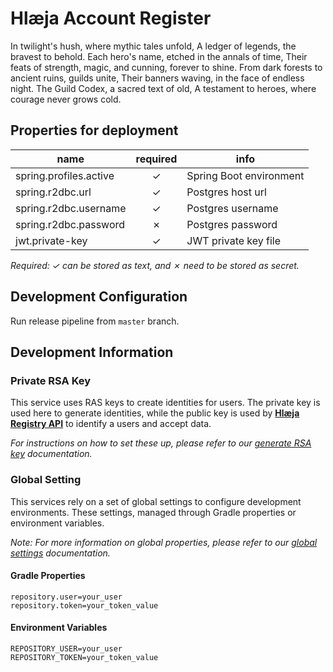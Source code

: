 # Hlæja Account Register

In twilight's hush, where mythic tales unfold, A ledger of legends, the bravest to behold. Each hero's name, etched in the annals of time, Their feats of strength, magic, and cunning, forever to shine. From dark forests to ancient ruins, guilds unite, Their banners waving, in the face of endless night. The Guild Codex, a sacred text of old, A testament to heroes, where courage never grows cold.

## Properties for deployment

| name                   | required | info                    |
|------------------------|:--------:|-------------------------|
| spring.profiles.active | &check;  | Spring Boot environment |
| spring.r2dbc.url       | &check;  | Postgres host url       |
| spring.r2dbc.username  | &check;  | Postgres username       |
| spring.r2dbc.password  | &cross;  | Postgres password       |
| jwt.private-key        | &check;  | JWT private key file    |

*Required: &check; can be stored as text, and &cross; need to be stored as secret.*

## Development Configuration

Run release pipeline from `master` branch.

## Development Information

### Private RSA Key

This service uses RAS keys to create identities for users. The private key is used here to generate identities, while the public key is used by **[Hlæja Registry API](https://github.com/swordsteel/hlaeja-registry-api)** to identify a users and accept data.

*For instructions on how to set these up, please refer to our [generate RSA key](https://github.com/swordsteel/hlaeja-development/blob/master/doc/rsa_key.md) documentation.*

### Global Setting

This services rely on a set of global settings to configure development environments. These settings, managed through Gradle properties or environment variables.

*Note: For more information on global properties, please refer to our [global settings](https://github.com/swordsteel/hlaeja-development/blob/master/doc/global_settings.md) documentation.*

#### Gradle Properties

```properties
repository.user=your_user
repository.token=your_token_value
```

#### Environment Variables

```properties
REPOSITORY_USER=your_user
REPOSITORY_TOKEN=your_token_value
```
